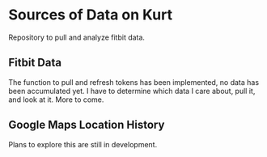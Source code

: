 <!-- [![Build Status](https://travis-ci.org/kurtrm/kurt_data.svg?branch=master)](https://travis-ci.org/kurtrm/kurt_data) [![Coverage Status](https://coveralls.io/repos/github/kurtrm/kurt_data/badge.svg?branch=master)](https://coveralls.io/github/kurtrm/kurt_data?branch=master)
 -->
# Sources of Data on Kurt
Repository to pull and analyze fitbit data.

## Fitbit Data

The function to pull and refresh tokens has been implemented, no data has been accumulated yet.
I have to determine which data I care about, pull it, and look at it. More to come.

## Google Maps Location History

Plans to explore this are still in development.
